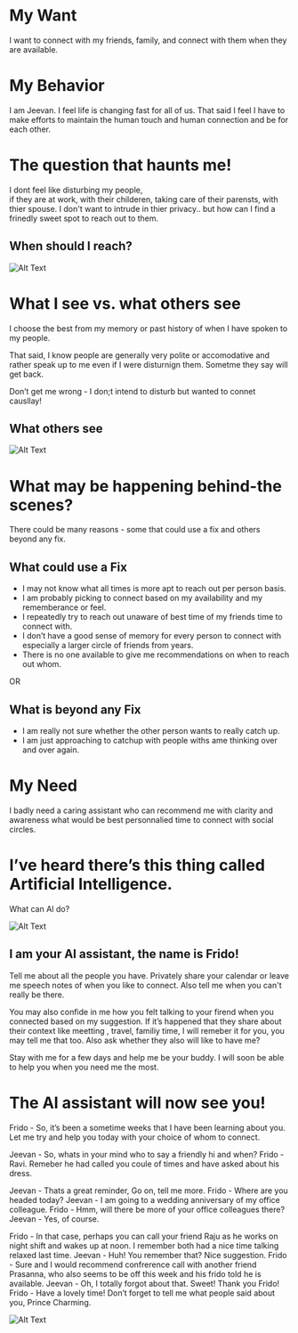 # My Want
I want to connect with my friends, family, and connect with them when they are available. 


# My Behavior
I am Jeevan. 
I feel life is changing fast for all of us. 
That said I feel I have to make efforts to maintain the human touch and human connection and be for each other.


# The question that haunts me!
I dont feel like disturbing my people,  
if they are at work, with their childeren, taking care of their parensts, with thier spouse. 
I don't want to intrude in thier privacy.. but how can I find a frinedly sweet spot to reach out to them.

## When should I reach?
![Alt Text](https://gfycat.com/nicewhimsicalindianpalmsquirrel)

# What I see vs. what others see
I choose the best from my memory or past history of when I have spoken to my people. 

That said, I know people are generally very polite or accomodative and rather speak up to me even if I were disturnign them. Sometme they say will get back.

Don’t get me wrong - I don;t intend to disturb but wanted to connet causllay!

## What others see
![Alt Text](https://tenor.com/view/not-this-time-now-is-not-the-right-time-not-now-not-the-right-time-right-time-gif-12893649)



# What may be happening behind-the scenes?

There could be many reasons - some that could use a fix and others beyond any fix.

## What could use a Fix
- I may not know what all times is more apt to reach out per person basis.
- I am probably picking to connect based on my availability and my rememberance or feel.
- I repeatedly try to reach out unaware of best time of my friends time to connect with.
- I don’t have a good sense of memory for every person to connect with especially a larger circle of friends from years.
- There is no one available to give me recommendations on when to reach out whom.

OR 
## What is beyond any Fix
- I am really not sure whether the other person wants to really catch up.
- I am just approaching to catchup with people withs ame thinking over and over again.

# My Need

I badly need a caring assistant who can recommend me with clarity and awareness what would be best personnalied time to connect with social circles.




# I’ve heard there’s this thing called Artificial Intelligence.

What can AI do?

![Alt Text](https://media.tenor.com/images/903b6e49a42cdbe69415a20be85cca0a/tenor.gif)


## I am your AI assistant, the name is Frido!

Tell me about all the people you have. 
Privately share your calendar or leave me speech notes of when you like to connect. 
Also tell me when you can't really be there.

You may also confide in me how you felt talking to your firend when you connected based on my suggestion. 
If it’s happened that they share about their context like meetting , travel, familiy time, I will remeber it for you, you may tell me that too.
Also ask whether they also will like to have me?

Stay with me for a few days and help me be your buddy. I will soon be able to help you when you need me the most.


# The AI assistant will now see you!

Frido - So, it’s been a sometime weeks that I have been learning about you. Let me try and help you today with your choice of whom to connect.

Jeevan - So, whats in your mind who to say a friendly hi and when?
Frido - Ravi. Remeber he had called you coule of times and have asked about his dress. 


Jeevan - Thats a great reminder, Go on, tell me more.
Frido - Where are you headed today?
Jeevan - I am going to a wedding anniversary of my office colleague.
Frido - Hmm, will there be more of your office colleagues there?
Jeevan - Yes, of course.

Frido - In that case, perhaps you can call your friend Raju as he works on night shift and wakes up at noon. I remember both had a nice time talking relaxed last time.
Jeevan - Huh! You remember that? Nice suggestion.
Frido - Sure and I would recommend confrerence call with another friend Prasanna, who also seems to be off this week and his frido told he is available.
Jeevan - Oh, I totally forgot about that. Sweet! Thank you Frido!
Frido - Have a lovely time! Don’t forget to tell me what people said about you, Prince Charming.

![Alt Text](https://media.tenor.com/images/31ec0b5dcb0bf07347b20fea971c5948/tenor.gif)
